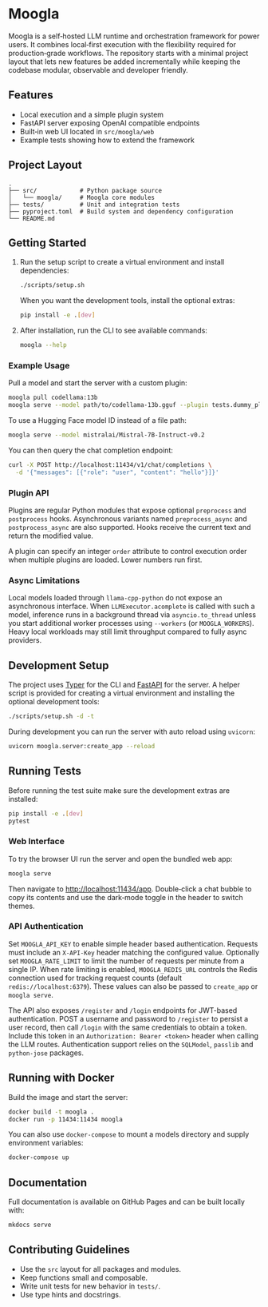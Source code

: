 # Moogla

Moogla is a self‑hosted LLM runtime and orchestration framework for power users.
It combines local‑first execution with the flexibility required for
production‑grade workflows.  The repository starts with a minimal project layout
that lets new features be added incrementally while keeping the codebase
modular, observable and developer friendly.

## Features

- Local execution and a simple plugin system
- FastAPI server exposing OpenAI compatible endpoints
- Built‑in web UI located in `src/moogla/web`
- Example tests showing how to extend the framework

## Project Layout

```
.
├── src/            # Python package source
│   └── moogla/     # Moogla core modules
├── tests/          # Unit and integration tests
├── pyproject.toml  # Build system and dependency configuration
└── README.md
```

## Getting Started

1. Run the setup script to create a virtual environment and install
   dependencies:

   ```bash
   ./scripts/setup.sh
   ```

   When you want the development tools, install the optional extras:

   ```bash
   pip install -e .[dev]
   ```

2. After installation, run the CLI to see available commands:

   ```bash
   moogla --help
   ```

### Example Usage

Pull a model and start the server with a custom plugin:

```bash
moogla pull codellama:13b
moogla serve --model path/to/codellama-13b.gguf --plugin tests.dummy_plugin
```

To use a Hugging Face model ID instead of a file path:

```bash
moogla serve --model mistralai/Mistral-7B-Instruct-v0.2
```

You can then query the chat completion endpoint:

```bash
curl -X POST http://localhost:11434/v1/chat/completions \
  -d '{"messages": [{"role": "user", "content": "hello"}]}'
```

### Plugin API

Plugins are regular Python modules that expose optional `preprocess` and
`postprocess` hooks. Asynchronous variants named `preprocess_async` and
`postprocess_async` are also supported. Hooks receive the current text and
return the modified value.

A plugin can specify an integer `order` attribute to control execution order
when multiple plugins are loaded. Lower numbers run first.

### Async Limitations

Local models loaded through `llama-cpp-python` do not expose an asynchronous
interface. When `LLMExecutor.acomplete` is called with such a model, inference
runs in a background thread via `asyncio.to_thread` unless you start additional
worker processes using `--workers` (or `MOOGLA_WORKERS`). Heavy local workloads
may still limit throughput compared to fully async providers.

## Development Setup

The project uses [Typer](https://typer.tiangolo.com/) for the CLI and
[FastAPI](https://fastapi.tiangolo.com/) for the server. A helper script is
provided for creating a virtual environment and installing the optional
development tools:

```bash
./scripts/setup.sh -d -t
```

During development you can run the server with auto reload using `uvicorn`:

```bash
uvicorn moogla.server:create_app --reload
```

## Running Tests

Before running the test suite make sure the development extras are installed:

```bash
pip install -e .[dev]
pytest
```

### Web Interface

To try the browser UI run the server and open the bundled web app:

```bash
moogla serve
```

Then navigate to [http://localhost:11434/app](http://localhost:11434/app).
Double‑click a chat bubble to copy its contents and use the dark‑mode toggle in
the header to switch themes.

### API Authentication

Set `MOOGLA_API_KEY` to enable simple header based authentication. Requests must
include an `X-API-Key` header matching the configured value. Optionally set
`MOOGLA_RATE_LIMIT` to limit the number of requests per minute from a single IP.
When rate limiting is enabled, `MOOGLA_REDIS_URL` controls the Redis connection
used for tracking request counts (default `redis://localhost:6379`). These values
can also be passed to `create_app` or `moogla serve`.

The API also exposes `/register` and `/login` endpoints for JWT-based
authentication. POST a username and password to `/register` to persist a user
record, then call `/login` with the same credentials to obtain a token.
Include this token in an `Authorization: Bearer <token>` header when calling the
LLM routes. Authentication support relies on the `SQLModel`, `passlib` and
`python-jose` packages.

## Running with Docker

Build the image and start the server:

```bash
docker build -t moogla .
docker run -p 11434:11434 moogla
```

You can also use `docker-compose` to mount a models directory and supply
environment variables:

```bash
docker-compose up
```

## Documentation

Full documentation is available on GitHub Pages and can be built locally with:

```bash
mkdocs serve
```



## Contributing Guidelines

- Use the `src` layout for all packages and modules.
- Keep functions small and composable.
- Write unit tests for new behavior in `tests/`.
- Use type hints and docstrings.

